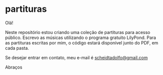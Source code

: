 # partituras

Olá!

Neste repositório estou criando uma coleção de partituras para acesso público. Escrevo as músicas utilizando o programa gratuito LilyPond. Para as partituras escritas por mim, o código estará disponível junto do PDF, em cada pasta.

Se desejar entrar em contato, meu e-mail é scheidtadolfo@gmail.com 

Abraços
